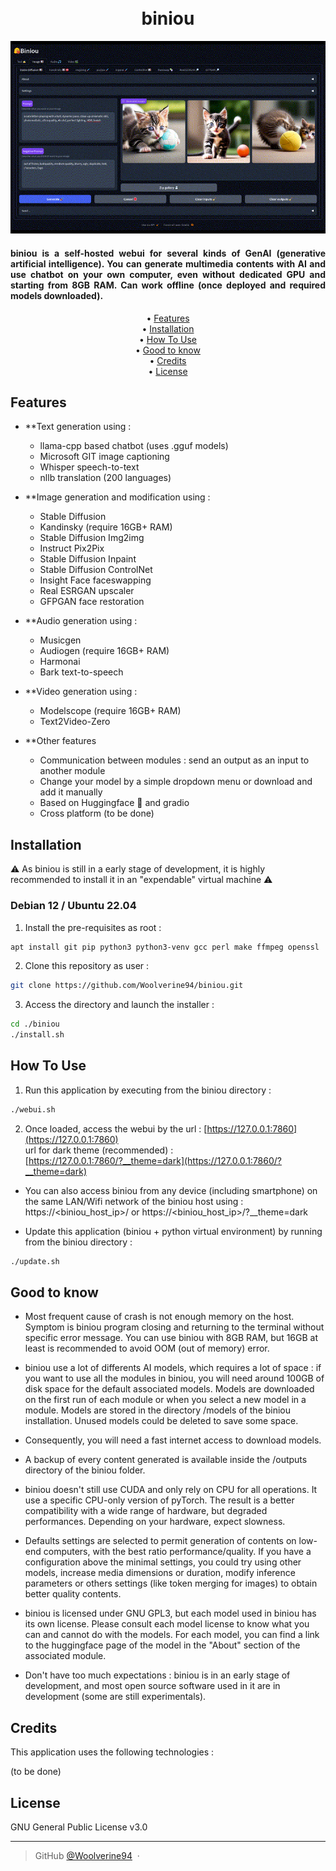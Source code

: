 <h1 align="center">
  <br>
  biniou
  <br>
</h1>

<p align="center">
  <img src="./pix/biniou.gif" alt="biniou screenshot"/>
</p>

<h4 align="justify">biniou is a self-hosted webui for several kinds of GenAI (generative artificial intelligence). You can generate multimedia contents with AI and use chatbot on your own computer, even without dedicated GPU and starting from 8GB RAM. Can work offline (once deployed and required models downloaded).</h4>

<p align="center">
  • <a href="#features">Features</a><br/>
  • <a href="#installation">Installation</a><br/>
  • <a href="#how-to-use">How To Use</a><br/>
  • <a href="#good-to-know">Good to know</a><br/>
  • <a href="#credits">Credits</a><br/>
  • <a href="#license">License</a><br/>
</p>


## Features
* **Text generation using  :
  - llama-cpp based chatbot (uses .gguf models)
  - Microsoft GIT image captioning
  - Whisper speech-to-text
  - nllb translation (200 languages)

* **Image generation and modification using :
  - Stable Diffusion
  - Kandinsky (require 16GB+ RAM) 
  - Stable Diffusion Img2img
  - Instruct Pix2Pix
  - Stable Diffusion Inpaint
  - Stable Diffusion ControlNet
  - Insight Face faceswapping 
  - Real ESRGAN upscaler
  - GFPGAN face restoration

* **Audio generation using :
  - Musicgen
  - Audiogen (require 16GB+ RAM)
  - Harmonai
  - Bark text-to-speech 

* **Video generation using :
  - Modelscope (require 16GB+ RAM)
  - Text2Video-Zero

* **Other features 
  - Communication between modules : send an output as an input to another module
  - Change your model by a simple dropdown menu or download and add it manually 
  - Based on Huggingface 🤗 and gradio
  - Cross platform (to be done)

## Installation 

⚠️ As biniou is still in a early stage of development, it is highly recommended to install it in an "expendable" virtual machine ⚠️

### Debian 12 /  Ubuntu 22.04

  1. Install the pre-requisites as root :
```bash
apt install git pip python3 python3-venv gcc perl make ffmpeg openssl
```

  2. Clone this repository as user : 
```bash
git clone https://github.com/Woolverine94/biniou.git
```

  3. Access the directory and launch the installer :
```bash
cd ./biniou
./install.sh
```

## How To Use

  1. Run this application by executing from the biniou directory : 
```bash
./webui.sh
```

  2. Once loaded, access the webui by the url :
[https://127.0.0.1:7860](https://127.0.0.1:7860)<br/>
url for dark theme (recommended) :<br/>
[https://127.0.0.1:7860/?__theme=dark](https://127.0.0.1:7860/?__theme=dark)<br/>

- You can also access biniou from any device (including smartphone) on the same LAN/Wifi network of the biniou host using : <br/>
https://<biniou_host_ip>/ or https://<biniou_host_ip>/?__theme=dark

- Update this application (biniou + python virtual environment) by running from the biniou directory : 
```bash
./update.sh
```

## Good to know

- Most frequent cause of crash is not enough memory on the host. Symptom is biniou program closing and returning to the terminal without specific error message. You can use biniou with 8GB RAM, but 16GB at least is recommended to avoid OOM (out of memory) error. 

- biniou use a lot of differents AI models, which requires a lot of space : if you want to use all the modules in biniou, you will need around 100GB of disk space for the default associated models. Models are downloaded on the first run of each module or when you select a new model in a module. Models are stored in the directory /models of the biniou installation. Unused models could be deleted to save some space. 

- Consequently, you will need a fast internet access to download models.

- A backup of every content generated is available inside the /outputs directory of the biniou folder.

- biniou doesn't still use CUDA and only rely on CPU for all operations. It use a specific CPU-only version of pyTorch. The result is a better compatibility with a wide range of hardware, but degraded performances. Depending on your hardware, expect slowness. 

- Defaults settings are selected to permit generation of contents on low-end computers, with the best ratio performance/quality. If you have a configuration above the minimal settings, you could try using other models, increase media dimensions or duration, modify inference parameters or others settings (like token merging for images) to obtain better quality contents.

- biniou is licensed under GNU GPL3, but each model used in biniou has its own license. Please consult each model license to know what you can and cannot do with the models. For each model, you can find a link to the huggingface page of the model in the "About" section of the associated module.

- Don't have too much expectations : biniou is in an early stage of development, and most open source software used in it are in development (some are still experimentals).

## Credits

This application uses the following technologies :

(to be done)

## License

GNU General Public License v3.0

---

> GitHub [@Woolverine94](https://github.com/Woolverine94) &nbsp;&middot;&nbsp;
